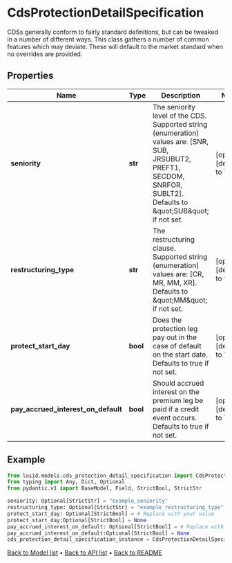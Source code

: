 # CdsProtectionDetailSpecification

CDSs generally conform to fairly standard definitions, but can be tweaked in a number of different ways.  This class gathers a number of common features which may deviate. These will default to the market standard when  no overrides are provided.
## Properties
Name | Type | Description | Notes
------------ | ------------- | ------------- | -------------
**seniority** | **str** | The seniority level of the CDS.  Supported string (enumeration) values are: [SNR, SUB, JRSUBUT2, PREFT1, SECDOM, SNRFOR, SUBLT2].  Defaults to \&quot;SUB\&quot; if not set. | [optional] [default to 'SUB']
**restructuring_type** | **str** | The restructuring clause.  Supported string (enumeration) values are: [CR, MR, MM, XR]. Defaults to \&quot;MM\&quot; if not set. | [optional] [default to 'MM']
**protect_start_day** | **bool** | Does the protection leg pay out in the case of default on the start date. Defaults to true if not set. | [optional] [default to True]
**pay_accrued_interest_on_default** | **bool** | Should accrued interest on the premium leg be paid if a credit event occurs. Defaults to true if not set. | [optional] [default to True]
## Example

```python
from lusid.models.cds_protection_detail_specification import CdsProtectionDetailSpecification
from typing import Any, Dict, Optional
from pydantic.v1 import BaseModel, Field, StrictBool, StrictStr

seniority: Optional[StrictStr] = "example_seniority"
restructuring_type: Optional[StrictStr] = "example_restructuring_type"
protect_start_day: Optional[StrictBool] = # Replace with your value
protect_start_day:Optional[StrictBool] = None
pay_accrued_interest_on_default: Optional[StrictBool] = # Replace with your value
pay_accrued_interest_on_default:Optional[StrictBool] = None
cds_protection_detail_specification_instance = CdsProtectionDetailSpecification(seniority=seniority, restructuring_type=restructuring_type, protect_start_day=protect_start_day, pay_accrued_interest_on_default=pay_accrued_interest_on_default)

```

[Back to Model list](../README.md#documentation-for-models) &#8226; [Back to API list](../README.md#documentation-for-api-endpoints) &#8226; [Back to README](../README.md)

